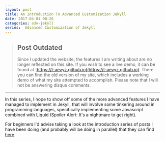 ```yaml
---
layout: post
title: An Introduction To Advanced Customization Jekyll
date: 2017-04-01 00:26
categories: adv-jekyll
series:  Advanced Customization of Jekyll
---
```


> ## Post Outdated 
>Since I updated the website, the features I am writing about are no longer reflected on this site. If you wish to see a live demo, it can be found at [https://t-aevyz.github.io](https://t-aevyz.github.io). There you can find the old version of my site, which includes a working demo of what my site attempted to accomplish. Please note that I will not be answering disqus comments.

---

In this series, I hope to show off some of the more advanced features I have managed to implement in Jekyll, that will involve some tinkering around in programming languages, specifically implementing some Javascript combined with Liquid (Spoiler Alert: It's a nightmare to get right).

For beginners I'd advise taking a look at the introduction series of posts I have been doing (and probably will be doing in parallel) that they can find [here](/github_sites/GS-For-Non-Programmers.html).
 
